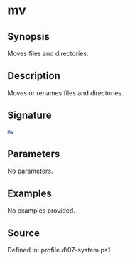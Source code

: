 # mv

## Synopsis

Moves files and directories.

## Description

Moves or renames files and directories.

## Signature

```powershell
mv
```

## Parameters

No parameters.

## Examples

No examples provided.

## Source

Defined in: profile.d\07-system.ps1
